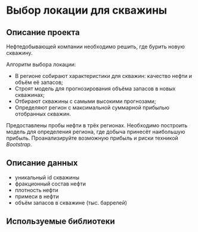 # Выбор локации для скважины
## Описание проекта
Нефтедобывающей компании необходимо решить, где бурить новую скважину. 

Алгоритм выбора локации:
- В регионе собирают характеристики для скважин: качество нефти и объём её запасов;
- Строят модель для прогнозирования объёма запасов в новых скважинах;
- Отбирают скважины с самыми высокими прогнозами;
- Определяют регион с максимальной суммарной прибылью отобранных скважин.

Предоставлены пробы нефти в трёх регионах. Необходимо построить модель для определения региона, где добыча принесёт наибольшую прибыль. 
Проанализируйте возможную прибыль и риски техникой *Bootstrap*.

## Описание данных
- уникальный id скважины
- фракционный состав нефти
- плотность нефти
- примеси в нефти
- объём запасов в скважине (тыс. баррелей)

## Используемые библиотеки
